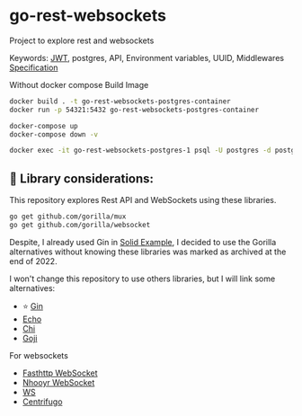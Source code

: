 # go-rest-websockets
Project to explore rest and websockets

Keywords:
[JWT](./resources/notes/JWTNOTES.md), postgres, API, Environment variables, UUID, Middlewares [Specification](./resources/notes/SPECIFICATION_NOTES.md)

Without docker compose
Build Image
```bash
docker build . -t go-rest-websockets-postgres-container
docker run -p 54321:5432 go-rest-websockets-postgres-container
```

```bash
docker-compose up
docker-compose down -v
```

```bash
docker exec -it go-rest-websockets-postgres-1 psql -U postgres -d postgres -c "SELECT * FROM users"
```

## 📕 Library considerations:

This repository explores Rest API and WebSockets using these libraries.

```bash
go get github.com/gorilla/mux 
go get github.com/gorilla/websocket
```

Despite, I already used Gin in [Solid Example](https://github.com/dasalgadoc/solid-example-go), I decided to use the Gorilla alternatives without knowing these libraries
was marked as archived at the end of 2022.

I won't change this repository to use others libraries, but I will link some alternatives:

- ⭐️ [Gin](https://gin-gonic.com/)
- [Echo](https://echo.labstack.com/)
- [Chi](https://go-chi.io/#/) 
- [Goji](https://goji.io/)

For websockets

- [Fasthttp WebSocket](https://github.com/fasthttp/websocket)
- [Nhooyr WebSocket](https://github.com/nhooyr/websocket)
- [WS](https://github.com/gobwas/ws)
- [Centrifugo](https://github.com/centrifugal/centrifugo)
